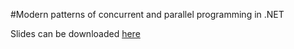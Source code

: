 #Modern patterns of concurrent and parallel programming in .NET 

Slides can be downloaded [here](https://www.dropbox.com/sh/kwjftub4zdkhreb/AACf858uJGU9E-t9MK2bjfGta?dl=0)

